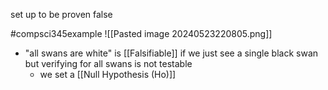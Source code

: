 set up to be proven false

#compsci345example ![[Pasted image 20240523220805.png]]
- "all swans are white" is [[Falsifiable]] if we just see a single black swan but verifying for all swans is not testable
	- we set a [[Null Hypothesis (Ho)]]